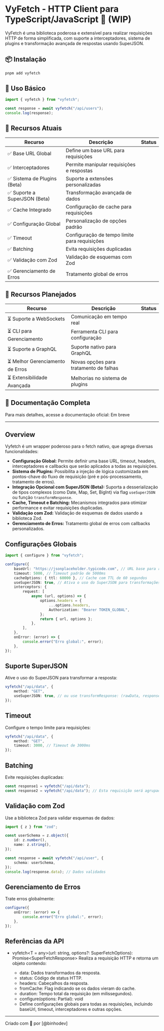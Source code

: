 # VyFetch - HTTP Client para TypeScript/JavaScript 🚀 (WIP)

VyFetch é uma biblioteca poderosa e extensível para realizar requisições HTTP de forma simplificada, com suporte a interceptadores, sistema de plugins e transformação avançada de respostas usando SuperJSON.

## 📦 Instalação

```sh
pnpm add vyfetch
```

## 🚀 Uso Básico

```typescript
import { vyfetch } from "vyfetch";

const response = await vyfetch("/api/users");
console.log(response);
```

## 📌 Recursos Atuais

| Recurso                       | Descrição                                     | Status |
| ----------------------------- | --------------------------------------------- | ------ |
| ✅ Base URL Global            | Define um base URL para requisições           |        |
| ✅ Interceptadores            | Permite manipular requisições e respostas     |        |
| ✅ Sistema de Plugins (Beta)  | Suporte a extensões personalizadas            |        |
| ✅ Suporte a SuperJSON (Beta) | Transformação avançada de dados               |        |
| ✅ Cache Integrado            | Configuração de cache para requisições        |        |
| ✅ Configuração Global        | Personalização de opções padrão               |        |
| ✅ Timeout                    | Configuração de tempo limite para requisições |        |
| ✅ Batching                   | Evita requisições duplicadas                  |        |
| ✅ Validação com Zod          | Validação de esquemas com Zod                 |        |
| ✅ Gerenciamento de Erros     | Tratamento global de erros                    |        |

## 🔮 Recursos Planejados

| Recurso                          | Descrição                              | Status |
| -------------------------------- | -------------------------------------- | ------ |
| ⏳ Suporte a WebSockets          | Comunicação em tempo real              |        |
| ⏳ CLI para Gerenciamento        | Ferramenta CLI para configuração       |        |
| ⏳ Suporte a GraphQL             | Suporte nativo para GraphQL            |        |
| ⏳ Melhor Gerenciamento de Erros | Novas opções para tratamento de falhas |        |
| ⏳ Extensibilidade Avançada      | Melhorias no sistema de plugins        |        |

## 📖 Documentação Completa

Para mais detalhes, acesse a documentação oficial: Em breve

---

## Overview

Vyfetch é um wrapper poderoso para o fetch nativo, que agrega diversas funcionalidades:

-   **Configuração Global:** Permite definir uma base URL, timeout, headers, interceptadores e callbacks que serão aplicados a todas as requisições.
-   **Sistema de Plugins:** Possibilita a injeção de lógica customizada em pontos-chave do fluxo de requisição (pré e pós-processamento, tratamento de erros).
-   **Integração Opcional com SuperJSON (Beta):** Suporta a desserialização de tipos complexos (como Date, Map, Set, BigInt) via flag `useSuperJSON` ou função `transformResponse`.
-   **Cache, Timeout e Batching:** Mecanismos integrados para otimizar performance e evitar requisições duplicadas.
-   **Validação com Zod:** Validação de esquemas de dados usando a biblioteca Zod.
-   **Gerenciamento de Erros:** Tratamento global de erros com callbacks personalizados.

## Configurações Globais

```typescript
import { configure } from "vyfetch";

configure({
    baseUrl: "https://jsonplaceholder.typicode.com", // URL base para requisições relativas
    timeout: 5000, // Timeout padrão de 5000ms
    cacheOptions: { ttl: 60000 }, // Cache com TTL de 60 segundos
    useSuperJSON: true, // Ativa o uso do SuperJSON para transformações de resposta
    interceptors: {
        request: [
            async (url, options) => {
                options.headers = {
                    ...options.headers,
                    Authorization: "Bearer TOKEN_GLOBAL",
                };
                return { url, options };
            },
        ],
    },
    onError: (error) => {
        console.error("Erro global:", error);
    },
});
```

## Suporte SuperJSON

Ative o uso do SuperJSON para transformar a resposta:

```typescript
vyfetch("/api/data", {
    method: "GET",
    useSuperJSON: true, // ou use transformResponse: (rawData, response) => SuperJSON.parse(rawData)
});
```

## Timeout

Configure o tempo limite para requisições:

```typescript
vyfetch("/api/data", {
    method: "GET",
    timeout: 3000, // Timeout de 3000ms
});
```

## Batching

Evite requisições duplicadas:

```typescript
const response1 = vyfetch("/api/data");
const response2 = vyfetch("/api/data"); // Esta requisição será agrupada com a anterior
```

## Validação com Zod

Use a biblioteca Zod para validar esquemas de dados:

```typescript
import { z } from "zod";

const userSchema = z.object({
    id: z.number(),
    name: z.string(),
});

const response = await vyfetch("/api/user", {
    schema: userSchema,
});
console.log(response.data); // Dados validados
```

## Gerenciamento de Erros

Trate erros globalmente:

```typescript
configure({
    onError: (error) => {
        console.error("Erro global:", error);
    },
});
```

## Referências da API

-   vyfetch<T = any>(url: string, options?: SuperFetchOptions): Promise<SuperFetchResponse<T>>
    Realiza a requisição HTTP e retorna um objeto contendo:

    -   data: Dados transformados da resposta.
    -   status: Código de status HTTP.
    -   headers: Cabeçalhos da resposta.
    -   fromCache: Flag indicando se os dados vieram do cache.
    -   duration: Tempo total da requisição (em milissegundos).
    -   configure(options: Partial<SuperFetchOptions>): void
    -   Define configurações globais para todas as requisições, incluindo baseUrl, timeout, interceptadores e outras opções.

---

Criado com 💙 por [@binhodev]
